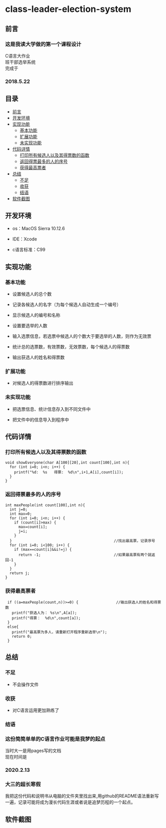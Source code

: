 # class-leader-election-system

## 前言
### 这是我读大学做的第一个课程设计
C语言大作业  
班干部选举系统  
完成于
### 2018.5.22

## 目录
* [前言](#前言)
* [开发环境](#开发环境)
* [实现功能](#实现功能)
    * [基本功能](#基本功能)
    * [扩展功能](#扩展功能)
    * [未实现功能](#未实现功能)
* [代码详情](#代码详情)
    * [打印所有候选人以及其得票数的函数](#打印所有候选人以及其得票数的函数)
    * [返回得票最多的人的序号](#返回得票最多的人的序号)
    * [获得最高票者](#获得最高票者)
* [总结](#总结)
    * [不足](#不足)
    * [收获](#收获)
    * [结语](#结语)
* [软件截图](#软件截图)

## 开发环境

* os：MacOS Sierra 10.12.6  
- IDE：Xcode  
* c语言标准：C99

## 实现功能

### 基本功能

* 设置候选人的总个数
- 记录各候选人的名字（为每个候选人自动生成一个编号）
* 显示候选人的编号和名称
- 设置要选举的人数
* 输入选票信息，若选票中候选人的个数大于要选举的人数，则作为无效票
- 统计总的选票数，有效票数，无效票数，每个候选人的得票数
* 输出获选人的姓名和得票数

### 扩展功能

* 对候选人的得票数进行排序输出

### 未实现功能

* 把选票信息、统计信息存入到不同文件中
- 把文件中的信息导入到程序中

## 代码详情

### 打印所有候选人以及其得票数的函数

    void showEveryone(char A[100][20],int count[100],int n){
      for (int i=0; i<n; i++) {
        printf("%d:  %s   得票:  %d\n",i+1,A[i],count[i]);
      }
    }
    
### 返回得票最多的人的序号

    int maxPeople(int count[100],int n){                    
      int j=0;
      int max=0;   
      for (int i=0; i<n; i++) {
        if (count[i]>max) {
          max=count[i];
          j=i;
        }
      }                                              //找出最高票，记录序号
      for (int i=0; i<100; i++) {
        if (max==count[i]&&i!=j) {
          return -1;                                 //如果最高票有两个就返回-1
        }
      }
      return j; 
    }
    
### 获得最高票者
 
     if ((a=maxPeople(count,n))>=0) {                 //输出获选人的姓名和得票数
       printf("获选人为： %s\n",A[a]);
       printf("得票：  %d\n",count[a]);
     }
     else{
       printf("最高票为多人，请重新打开程序重新选举\n");
       return 0;
     }

## 总结

### 不足

* 不会操作文件

### 收获

* 对C语言运用更加熟练了

### 结语

### 这份简简单单的C语言作业可能是我梦的起点
 
当时大一是用pages写的文档  
现在时间是
### 2020.2.13  
### 大三的超长寒假  
我把这份代码和说明书从电脑的文件夹里找出来,用github的README语法重新写一遍，记录可能将成为漫长代码生涯或者说是追梦历程的一个起点。
 
 ## 软件截图
